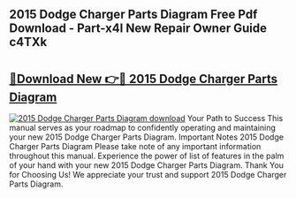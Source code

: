 ## 2015 Dodge Charger Parts Diagram Free Pdf Download - Part-x4l New Repair Owner Guide c4TXk

# <h2><a href="http://dfun5g.blite.top/?on=2015+Dodge+Charger+Parts+Diagram">🔗Download New 👉🔴 2015 Dodge Charger Parts Diagram</a></h2>

[![2015 Dodge Charger Parts Diagram download](https://i.imgur.com/lujVjoI.png)](http://dfun5g.blite.top/?on=2015+Dodge+Charger+Parts+Diagram)
Your Path to Success This manual serves as your roadmap to confidently operating and maintaining your new 2015 Dodge Charger Parts Diagram. Important Notes 2015 Dodge Charger Parts Diagram Please take note of any important information throughout this manual. Experience the power of list of features in the palm of your hand with your new 2015 Dodge Charger Parts Diagram. Thank You for Choosing Us! We appreciate your trust and support 2015 Dodge Charger Parts Diagram.

